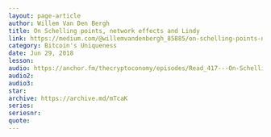 ```yaml
---
layout: page-article
author: Willem Van Den Bergh
title: On Schelling points, network effects and Lindy
link: https://medium.com/@willemvandenbergh_85885/on-schelling-points-network-effects-and-lindy-inherent-properties-of-communication-c4eb69b55c60
category: Bitcoin's Uniqueness
date: Jun 29, 2018
lesson: 
audio: https://anchor.fm/thecryptoconomy/episodes/Read_417---On-Schelling-Points--Network-Effects---Lindy-Willem-Van-Den-Bergh-eghjp4
audio2: 
audio3: 
star: 
archive: https://archive.md/mTcaK
series: 
seriesnr: 
quote: 
---
```

